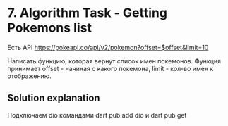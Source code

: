 # 7. Algorithm Task - Getting Pokemons list

Есть API https://pokeapi.co/api/v2/pokemon?offset=$offset&limit=10

Написать функцию, которая вернут список имен покемонов.
Функция принимает offset - начиная с какого покемона, limit - кол-во имен к отображению.

## Solution explanation

Подключаем dio командами dart pub add dio и dart pub get
